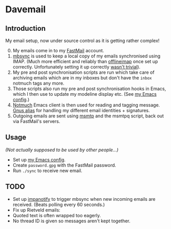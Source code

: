 # Davemail

## Introduction

My email setup, now under source control as it is getting rather complex!

0. My emails come in to my [FastMail][1] account.
1. [mbsync][2] is used to keep a local copy of my emails synchronised using
   IMAP. (Much more efficient and reliably than [offlineimap][3] once set up
   correctly. Unfortunately setting it up correctly [wasn't trivial][4]).
2. My pre and post synchronisation scripts are run which take care of archiving
   emails which are in my inboxes but don't have the `inbox` notmuch tags any
   more.
3. Those scripts also run my pre and post synchronisation hooks in Emacs, which
   I then use to update my modeline display etc. (See [my Emacs config][5].)
4. [Notmuch][6] Emacs client is then used for reading and tagging message.
   [Gnus alias][7] for handling my different email identities + signatures.
5. Outgoing emails are sent using [msmtp][8] and the msmtpq script, back out
   via FastMail's servers.


## Usage

_(Not actually supposed to be used by other people...)_

- Set up [my Emacs config][5].
- Create `password.gpg` with the FastMail password.
- Run `./sync` to receive new email.


## TODO

- Set up [impanotify][9] to trigger mbsync when new incoming emails are
  received. (Beats polling every 60 seconds.)
- Fix up Rietveld emails:
 - Quoted text is often wrapped too eagerly.
 - No thread ID is given so messages aren't kept together.


[1]: https://fastmail.com
[2]: http://isync.sourceforge.net/mbsync.html
[3]: http://www.offlineimap.org
[4]: http://isync.sourceforge.net/mbsync.html#INHERENT%20PROBLEMS
[5]: https://github.com/kzar/emacs.d
[6]: https://notmuchmail.org/
[7]: https://www.emacswiki.org/emacs/GnusAlias
[8]: http://msmtp.sourceforge.net/
[9]: https://martinralbrecht.wordpress.com/2016/05/30/handling-email-with-emacs/
[10]: https://www.emacswiki.org/emacs/GnusMSMTP#toc3
